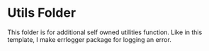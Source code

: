 # Utils Folder

This folder is for additional self owned utilities function.
Like in this template, I make errlogger package for logging an error.
